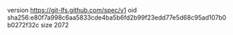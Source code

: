 version https://git-lfs.github.com/spec/v1
oid sha256:e80f7a998c6aa5833cde4ba5b6fd2b99f23edd77e5d68c95ad107b0b0272f32c
size 2072

